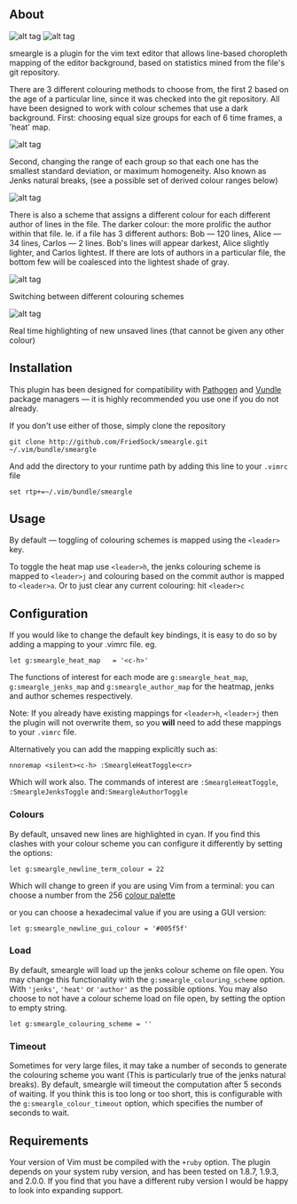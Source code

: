 ## About

![alt tag](https://raw.github.com/FriedSock/smeargle/master/assets/smeargle.png)
![alt tag](https://travis-ci.org/FriedSock/smeargle.svg)

smeargle is a plugin for the vim text editor that allows
line-based choropleth mapping of the editor background, based on
statistics mined from the file's git repository.

There are 3 different colouring methods to choose from, the first 2
based on the age of a particular line, since it was checked into the git
repository. All have been designed to work with colour schemes that use
a dark background. First: choosing equal size groups for each of 6 time frames, a 'heat' map.

![alt tag](https://raw.github.com/FriedSock/smeargle/master/assets/heat_boundaries.png)


Second, changing the range of each group so that each one has the
smallest standard deviation, or maximum homogeneity. Also known as Jenks
natural breaks, (see a possible set of derived colour ranges below)

![alt tag](https://raw.github.com/FriedSock/smeargle/master/assets/jenks_boundaries.png)


There is also a scheme that assigns a different colour for each
different author of lines in the file. The darker colour: the more
prolific the author within that file. Ie. if  a file has 3 different
authors: Bob — 120 lines, Alice — 34 lines, Carlos — 2 lines. Bob's lines will
appear darkest, Alice slightly lighter, and Carlos lightest. If there
are lots of authors in a particular file, the bottom few will be
coalesced into the lightest shade of gray.


![alt tag](https://raw.github.com/FriedSock/smeargle/master/assets/switching.gif)

Switching between different colouring schemes


![alt tag](https://raw.github.com/FriedSock/smeargle/master/assets/unsaved.gif)

Real time highlighting of new unsaved lines (that cannot be given any other
colour)

## Installation

This plugin has been designed for compatibility with
[Pathogen](https://github.com/tpope/vim-pathogen) and
[Vundle](https://github.com/gmarik/Vundle.vim) package managers — it
is highly recommended you use one if you do not already.

If you don't use either of those, simply clone the repository

    git clone http://github.com/FriedSock/smeargle.git ~/.vim/bundle/smeargle

And add the directory to your runtime path by adding this line to your
`.vimrc` file

    set rtp+=~/.vim/bundle/smeargle

## Usage

By default — toggling of colouring schemes is mapped using the `<leader>` key.

To toggle the heat map use `<leader>h`, the jenks colouring scheme is mapped to `<leader>j` and colouring based on the commit author is mapped to `<leader>a`. Or to just clear any current colouring: hit `<leader>c`


## Configuration

If you would like to change the default key bindings, it is easy to do so by adding a mapping to your .vimrc file. eg.

	let g:smeargle_heat_map   = '<c-h>'

The functions of interest for each mode are `g:smeargle_heat_map`, `g:smeargle_jenks_map` and `g:smeargle_author_map` for the heatmap, jenks and author schemes respectively.

Note: If you already have existing mappings for `<leader>h`, `<leader>j` then the plugin will not overwrite them, so you **will** need to add these mappings to your `.vimrc` file.

Alternatively you can add the mapping explicitly such as:

	nnoremap <silent><c-h> :SmeargleHeatToggle<cr>
Which will work also. The commands of interest are `:SmeargleHeatToggle`, `:SmeargleJenksToggle` and`:SmeargleAuthorToggle`

### Colours
By default, unsaved new lines are highlighted in cyan. If you find this
clashes with your colour scheme you can configure it differently by
setting the options:

    let g:smeargle_newline_term_colour = 22

Which will change to green if you are using Vim from a terminal: you can choose a number from the 256
[colour palette](http://upload.wikimedia.org/wikipedia/en/1/15/Xterm_256color_chart.svg)

or you can choose a hexadecimal value if you are using a GUI version:

    let g:smeargle_newline_gui_colour = '#005f5f'


### Load
By default, smeargle will load up the jenks colour scheme on file open. You may change this functionality with the `g:smeargle_colouring_scheme` option. With `'jenks'`, `'heat'` or `'author'` as the possible options. You may also choose to not have a colour scheme load on file open, by setting the option to empty string.

	let g:smeargle_colouring_scheme = ''

### Timeout

Sometimes for very large files, it may take a number of seconds to generate the colouring scheme you want (This is particularly true of the jenks natural breaks). By default, smeargle will timeout the computation after 5 seconds of waiting. If you think this is too long or too short, this is configurable with the `g:smeargle_colour_timeout` option, which specifies the number of seconds to wait.

## Requirements
Your version of Vim must be compiled with the `+ruby` option. The plugin depends on your system ruby version, and has been tested on 1.8.7, 1.9.3, and 2.0.0. If you find that you have a different ruby version I would be happy to look into expanding support.

